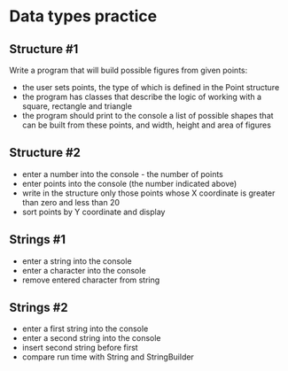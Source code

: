 # Data types practice

## Structure #1 
Write a program that will build possible figures from given points:
<ul>
  <li>the user sets points, the type of which is defined in the Point structure</li>
  <li>the program has classes that describe the logic of working with a square, rectangle and triangle</li>
  <li>the program should print to the console a list of possible shapes that can be built from these points, and width, height and area of figures</li>
</ul>

## Structure #2
<ul>
  <li>enter a number into the console - the number of points</li>
  <li>enter points into the console (the number indicated above)</li>
  <li>write in the structure only those points whose X coordinate is greater than zero and less than 20</li>
  <li>sort points by Y coordinate and display</li>
</ul>

## Strings #1
<ul>
  <li>enter a string into the console</li>
  <li>enter a character into the console</li>
  <li>remove entered character from string</li>
</ul>

## Strings #2
<ul>
  <li>enter a first string into the console</li>
  <li>enter a second string into the console</li>
  <li>insert second string before first</li>
  <li>compare run time with String and StringBuilder</li>
</ul>
